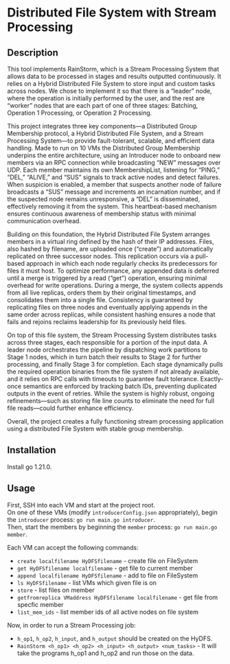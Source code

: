 # Distributed File System with Stream Processing

## Description
This tool implements RainStorm, which is a Stream Processing System that allows data to be processed in stages and results outputted continuously. It relies on a Hybrid Distributed File System to store input and custom tasks across nodes. We chose to implement it so that there is a “leader” node, where the operation is initially performed by the user, and the rest are “worker” nodes that are each part of one of three stages: Batching, Operation 1 Processing, or Operation 2 Processing.

This project integrates three key components—a Distributed Group Membership protocol, a Hybrid Distributed File System, and a Stream Processing System—to provide fault-tolerant, scalable, and efficient data handling. Made to run on 10 VMs the Distributed Group Membership underpins the entire architecture, using an Introducer node to onboard new members via an RPC connection while broadcasting “NEW” messages over UDP. Each member maintains its own MembershipList, listening for “PING,” “DEL,” “ALIVE,” and “SUS” signals to track active nodes and detect failures. When suspicion is enabled, a member that suspects another node of failure broadcasts a “SUS” message and increments an incarnation number, and if the suspected node remains unresponsive, a “DEL” is disseminated, effectively removing it from the system. This heartbeat-based mechanism ensures continuous awareness of membership status with minimal communication overhead.

Building on this foundation, the Hybrid Distributed File System arranges members in a virtual ring defined by the hash of their IP addresses. Files, also hashed by filename, are uploaded once (“create”) and automatically replicated on three successor nodes. This replication occurs via a pull-based approach in which each node regularly checks its predecessors for files it must host. To optimize performance, any appended data is deferred until a merge is triggered by a read (“get”) operation, ensuring minimal overhead for write operations. During a merge, the system collects appends from all live replicas, orders them by their original timestamps, and consolidates them into a single file. Consistency is guaranteed by replicating files on three nodes and eventually applying appends in the same order across replicas, while consistent hashing ensures a node that fails and rejoins reclaims leadership for its previously held files.

On top of this file system, the Stream Processing System distributes tasks across three stages, each responsible for a portion of the input data. A leader node orchestrates the pipeline by dispatching work partitions to Stage 1 nodes, which in turn batch their results to Stage 2 for further processing, and finally Stage 3 for completion. Each stage dynamically pulls the required operation binaries from the file system if not already available, and it relies on RPC calls with timeouts to guarantee fault tolerance. Exactly-once semantics are enforced by tracking batch IDs, preventing duplicated outputs in the event of retries. While the system is highly robust, ongoing refinements—such as storing file line counts to eliminate the need for full file reads—could further enhance efficiency. 

Overall, the project creates a fully functioning stream processing application using a distributed File System with stable group membership.


## Installation
Install go 1.21.0.

## Usage
First, SSH into each VM and start at the project root. \
On one of these VMs (modify `introducerConfig.json` appropriately), begin the `introducer` process: `go run main.go introducer`. \
Then, start the members by beginning the `member` process: `go run main.go member`.

Each VM can accept the following commands:
- `create localfilename HyDFSfilename` - create file on FileSystem
- `get HyDFSfilename localfilename` - get file to current member
- `append localfilename HyDFSfilename` - add to file on FileSystem
- `ls HyDFSfilename` - list VMs which given file is on
- `store` - list files on member
- `getfromreplica VMaddress HyDFSfilename localfilename` - get file from specfic member
- `list_mem_ids` - list member ids of all active nodes on file system

Now, in order to run a Stream Processing job:
- `h_op1`, `h_op2`, `h_input`, and `h_output` should be created on the HyDFS.
- `RainStorm <h_op1> <h_op2> <h_input> <h_output> <num_tasks>` - It will take the programs h_op1 and h_op2 and run those on the data.
